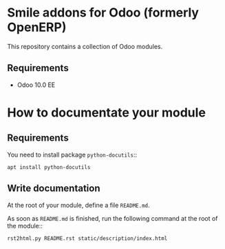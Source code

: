 Smile addons for Odoo (formerly OpenERP)
========================

This repository contains a collection of Odoo modules.

Requirements
------------------------

* Odoo 10.0 EE

# How to documentate your module

## Requirements

You need to install package `python-docutils`::

    apt install python-docutils

## Write documentation

At the root of your module, define a file `README.md`.

As soon as `README.md` is finished, run the following command
at the root of the module::

    rst2html.py README.rst static/description/index.html
